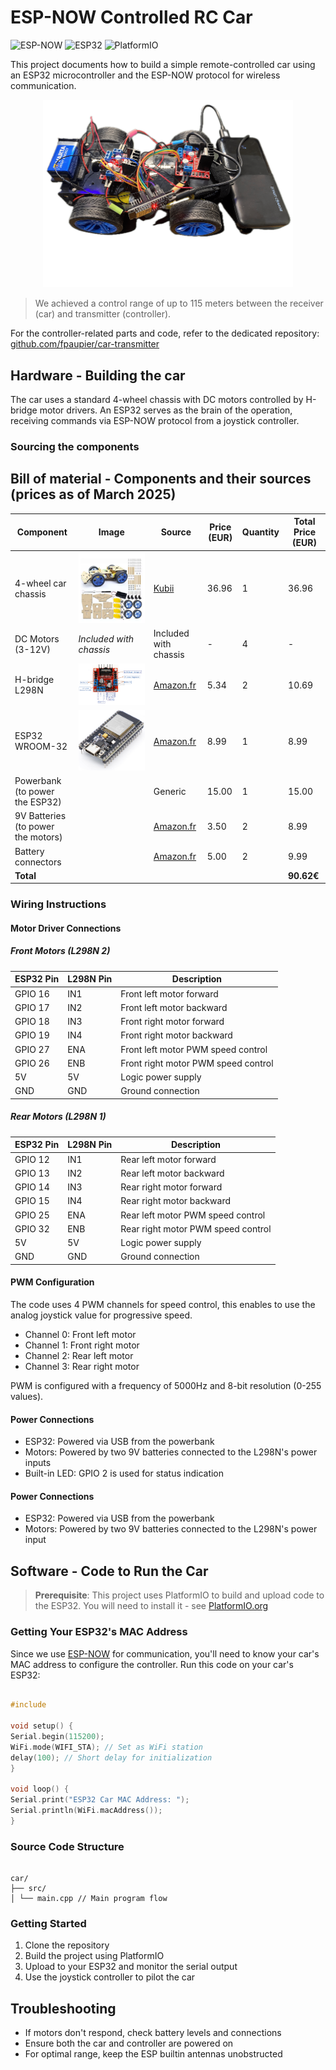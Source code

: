 # ESP-NOW Controlled RC Car

![ESP-NOW](https://img.shields.io/badge/Protocol-ESP--NOW-brightgreen)
![ESP32](https://img.shields.io/badge/Board-ESP32-blue)
![PlatformIO](https://img.shields.io/badge/Framework-PlatformIO-orange)

This project documents how to build a simple remote-controlled car using an ESP32 microcontroller and the ESP-NOW
protocol for wireless communication.

<div align="center">
  <img src="doc/car-v1.png" alt="car" width="400">
</div>


> We achieved a control range of up to 115 meters between the receiver (car) and transmitter (controller).

For the controller-related parts and code, refer to the dedicated
repository: [github.com/fpaupier/car-transmitter](https://github.com/fpaupier/car-transmitter)

## Hardware - Building the car

The car uses a standard 4-wheel chassis with DC motors controlled by H-bridge motor drivers. An ESP32 serves as the
brain of the operation, receiving commands via ESP-NOW protocol from a joystick controller.

### Sourcing the components

## Bill of material - Components and their sources (prices as of March 2025)

| Component                          | Image                             | Source                                                                                                                         | Price (EUR) | Quantity | Total Price (EUR) |
|------------------------------------|-----------------------------------|--------------------------------------------------------------------------------------------------------------------------------|-------------|----------|-------------------|
| 4-wheel car chassis                | ![chassis](./doc/car-chassis.png) | [Kubii](https://www.kubii.com/en/robots-extensions/3773-car-chassis-robot-kit-for-raspberry-pi-and-arduino-3272496312517.html) | 36.96       | 1        | 36.96             |
| DC Motors (3-12V)                  | *Included with chassis*           | Included with chassis                                                                                                          | -           | 4        | -                 |
| H-bridge L298N                     | ![L298N](./doc/motor-driver.png)  | [Amazon.fr](https://amzn.eu/d/dbmBLjt)                                                                                         | 5.34        | 2        | 10.69             |
| ESP32 WROOM-32                     | ![ESP32](./doc/esp32.jpg)         | [Amazon.fr](https://amzn.eu/d/a1N37u4)                                                                                         | 8.99        | 1        | 8.99              |
| Powerbank (to power the ESP32)     |                                   | Generic                                                                                                                        | 15.00       | 1        | 15.00             |
| 9V Batteries (to power the motors) |                                   | [Amazon.fr](https://amzn.eu/d/emOUOg1)                                                                                         | 3.50        | 2        | 8.99              |
| Battery connectors                 |                                   | [Amazon.fr](https://amzn.eu/d/2nVmRUF)                                                                                         | 5.00        | 2        | 9.99              |
| **Total**                          |                                   |                                                                                                                                |             |          | **90.62€**        |

### Wiring Instructions

#### Motor Driver Connections

##### Front Motors (L298N 2)

| ESP32 Pin | L298N Pin | Description                         |
|-----------|-----------|-------------------------------------|
| GPIO 16   | IN1       | Front left motor forward            |
| GPIO 17   | IN2       | Front left motor backward           |
| GPIO 18   | IN3       | Front right motor forward           |
| GPIO 19   | IN4       | Front right motor backward          |
| GPIO 27   | ENA       | Front left motor PWM speed control  |
| GPIO 26   | ENB       | Front right motor PWM speed control |
| 5V        | 5V        | Logic power supply                  |
| GND       | GND       | Ground connection                   |

##### Rear Motors (L298N 1)

| ESP32 Pin | L298N Pin | Description                        |
|-----------|-----------|------------------------------------|
| GPIO 12   | IN1       | Rear left motor forward            |
| GPIO 13   | IN2       | Rear left motor backward           |
| GPIO 14   | IN3       | Rear right motor forward           |
| GPIO 15   | IN4       | Rear right motor backward          |
| GPIO 25   | ENA       | Rear left motor PWM speed control  |
| GPIO 32   | ENB       | Rear right motor PWM speed control |
| 5V        | 5V        | Logic power supply                 |
| GND       | GND       | Ground connection                  |

#### PWM Configuration

The code uses 4 PWM channels for speed control, this enables to use the analog joystick value for progressive speed.

- Channel 0: Front left motor
- Channel 1: Front right motor
- Channel 2: Rear left motor
- Channel 3: Rear right motor

PWM is configured with a frequency of 5000Hz and 8-bit resolution (0-255 values).

#### Power Connections

- ESP32: Powered via USB from the powerbank
- Motors: Powered by two 9V batteries connected to the L298N's power inputs
- Built-in LED: GPIO 2 is used for status indication

#### Power Connections

- ESP32: Powered via USB from the powerbank
- Motors: Powered by two 9V batteries connected to the L298N's power input

## Software - Code to Run the Car

> **Prerequisite**: This project uses PlatformIO to build and upload code to the ESP32. You will need to install it -
> see [PlatformIO.org](https://platformio.org/)

### Getting Your ESP32's MAC Address

Since we use [ESP-NOW](https://docs.espressif.com/projects/esp-idf/en/stable/esp32/api-reference/network/esp_now.html)
for communication, you'll need to know your car's MAC address to configure the controller. Run this code on your car's
ESP32:

```cpp

#include

void setup() {
Serial.begin(115200);
WiFi.mode(WIFI_STA); // Set as WiFi station
delay(100); // Short delay for initialization
}

void loop() {
Serial.print("ESP32 Car MAC Address: ");
Serial.println(WiFi.macAddress());
}

```

### Source Code Structure

```

car/
├── src/
│ └── main.cpp // Main program flow

```

### Getting Started

1. Clone the repository
2. Build the project using PlatformIO
3. Upload to your ESP32 and monitor the serial output
4. Use the joystick controller to pilot the car

## Troubleshooting

- If motors don't respond, check battery levels and connections
- Ensure both the car and controller are powered on
- For optimal range, keep the ESP builtin antennas unobstructed